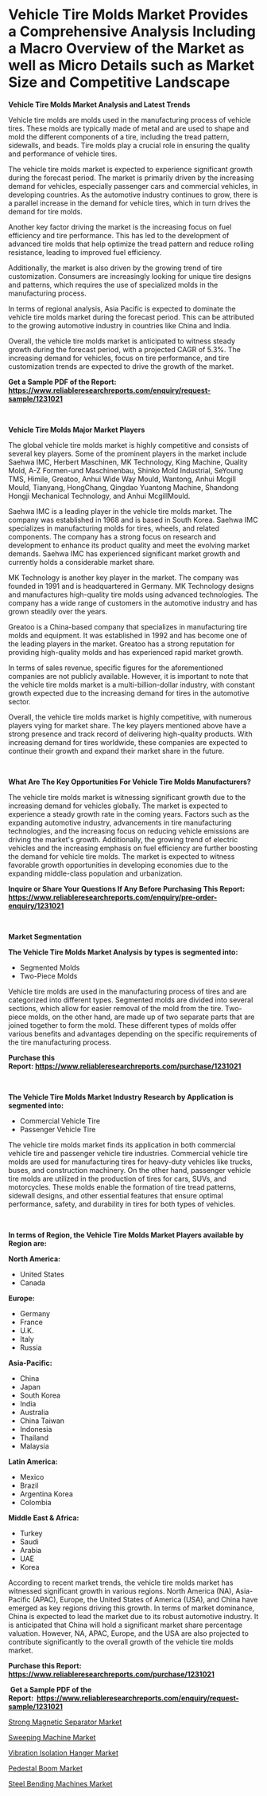 <p><h1>Vehicle Tire Molds Market Provides a Comprehensive Analysis Including a Macro Overview of the Market as well as Micro Details such as Market Size and Competitive Landscape</h1></p><p><strong>Vehicle Tire Molds Market Analysis and Latest Trends</strong></p>
<p><p>Vehicle tire molds are molds used in the manufacturing process of vehicle tires. These molds are typically made of metal and are used to shape and mold the different components of a tire, including the tread pattern, sidewalls, and beads. Tire molds play a crucial role in ensuring the quality and performance of vehicle tires.</p><p>The vehicle tire molds market is expected to experience significant growth during the forecast period. The market is primarily driven by the increasing demand for vehicles, especially passenger cars and commercial vehicles, in developing countries. As the automotive industry continues to grow, there is a parallel increase in the demand for vehicle tires, which in turn drives the demand for tire molds.</p><p>Another key factor driving the market is the increasing focus on fuel efficiency and tire performance. This has led to the development of advanced tire molds that help optimize the tread pattern and reduce rolling resistance, leading to improved fuel efficiency.</p><p>Additionally, the market is also driven by the growing trend of tire customization. Consumers are increasingly looking for unique tire designs and patterns, which requires the use of specialized molds in the manufacturing process.</p><p>In terms of regional analysis, Asia Pacific is expected to dominate the vehicle tire molds market during the forecast period. This can be attributed to the growing automotive industry in countries like China and India.</p><p>Overall, the vehicle tire molds market is anticipated to witness steady growth during the forecast period, with a projected CAGR of 5.3%. The increasing demand for vehicles, focus on tire performance, and tire customization trends are expected to drive the growth of the market.</p></p>
<p><strong>Get a Sample PDF of the Report:&nbsp; <a href="https://www.reliableresearchreports.com/enquiry/request-sample/1231021">https://www.reliableresearchreports.com/enquiry/request-sample/1231021</a></strong></p>
<p>&nbsp;</p>
<p><strong>Vehicle Tire Molds Major Market Players</strong></p>
<p><p>The global vehicle tire molds market is highly competitive and consists of several key players. Some of the prominent players in the market include Saehwa IMC, Herbert Maschinen, MK Technology, King Machine, Quality Mold, A-Z Formen-und Maschinenbau, Shinko Mold Industrial, SeYoung TMS, Himile, Greatoo, Anhui Wide Way Mould, Wantong, Anhui Mcgill Mould, Tianyang, HongChang, Qingdao Yuantong Machine, Shandong Hongji Mechanical Technology, and Anhui McgillMould.</p><p>Saehwa IMC is a leading player in the vehicle tire molds market. The company was established in 1968 and is based in South Korea. Saehwa IMC specializes in manufacturing molds for tires, wheels, and related components. The company has a strong focus on research and development to enhance its product quality and meet the evolving market demands. Saehwa IMC has experienced significant market growth and currently holds a considerable market share.</p><p>MK Technology is another key player in the market. The company was founded in 1991 and is headquartered in Germany. MK Technology designs and manufactures high-quality tire molds using advanced technologies. The company has a wide range of customers in the automotive industry and has grown steadily over the years.</p><p>Greatoo is a China-based company that specializes in manufacturing tire molds and equipment. It was established in 1992 and has become one of the leading players in the market. Greatoo has a strong reputation for providing high-quality molds and has experienced rapid market growth.</p><p>In terms of sales revenue, specific figures for the aforementioned companies are not publicly available. However, it is important to note that the vehicle tire molds market is a multi-billion-dollar industry, with constant growth expected due to the increasing demand for tires in the automotive sector.</p><p>Overall, the vehicle tire molds market is highly competitive, with numerous players vying for market share. The key players mentioned above have a strong presence and track record of delivering high-quality products. With increasing demand for tires worldwide, these companies are expected to continue their growth and expand their market share in the future.</p></p>
<p>&nbsp;</p>
<p><strong>What Are The Key Opportunities For Vehicle Tire Molds Manufacturers?</strong></p>
<p><p>The vehicle tire molds market is witnessing significant growth due to the increasing demand for vehicles globally. The market is expected to experience a steady growth rate in the coming years. Factors such as the expanding automotive industry, advancements in tire manufacturing technologies, and the increasing focus on reducing vehicle emissions are driving the market's growth. Additionally, the growing trend of electric vehicles and the increasing emphasis on fuel efficiency are further boosting the demand for vehicle tire molds. The market is expected to witness favorable growth opportunities in developing economies due to the expanding middle-class population and urbanization.</p></p>
<p><strong>Inquire or Share Your Questions If Any Before Purchasing This Report: <a href="https://www.reliableresearchreports.com/enquiry/pre-order-enquiry/1231021">https://www.reliableresearchreports.com/enquiry/pre-order-enquiry/1231021</a></strong></p>
<p>&nbsp;</p>
<p><strong>Market Segmentation</strong></p>
<p><strong>The Vehicle Tire Molds Market Analysis by types is segmented into:</strong></p>
<p><ul><li>Segmented Molds</li><li>Two-Piece Molds</li></ul></p>
<p><p>Vehicle tire molds are used in the manufacturing process of tires and are categorized into different types. Segmented molds are divided into several sections, which allow for easier removal of the mold from the tire. Two-piece molds, on the other hand, are made up of two separate parts that are joined together to form the mold. These different types of molds offer various benefits and advantages depending on the specific requirements of the tire manufacturing process.</p></p>
<p><strong>Purchase this Report:&nbsp;<a href="https://www.reliableresearchreports.com/purchase/1231021">https://www.reliableresearchreports.com/purchase/1231021</a></strong></p>
<p>&nbsp;</p>
<p><strong>The Vehicle Tire Molds Market Industry Research by Application is segmented into:</strong></p>
<p><ul><li>Commercial Vehicle Tire</li><li>Passenger Vehicle Tire</li></ul></p>
<p><p>The vehicle tire molds market finds its application in both commercial vehicle tire and passenger vehicle tire industries. Commercial vehicle tire molds are used for manufacturing tires for heavy-duty vehicles like trucks, buses, and construction machinery. On the other hand, passenger vehicle tire molds are utilized in the production of tires for cars, SUVs, and motorcycles. These molds enable the formation of tire tread patterns, sidewall designs, and other essential features that ensure optimal performance, safety, and durability in tires for both types of vehicles.</p></p>
<p>&nbsp;</p>
<p><strong>In terms of Region, the Vehicle Tire Molds Market Players available by Region are:</strong></p>
<p>
    <p> <strong> North America: </strong>
        <ul>
            <li>United States</li>
            <li>Canada</li>
        </ul>
        </p> 
    <p> <strong> Europe: </strong>
        <ul>
            <li>Germany</li>
            <li>France</li>
            <li>U.K.</li>
            <li>Italy</li>
            <li>Russia</li>
        </ul>
        </p> 
    <p> <strong> Asia-Pacific: </strong>
        <ul>
            <li>China</li>
            <li>Japan</li>
            <li>South Korea</li>
            <li>India</li>
            <li>Australia</li>
            <li>China Taiwan</li>
            <li>Indonesia</li>
            <li>Thailand</li>
            <li>Malaysia</li>
        </ul>
        </p> 
    <p> <strong> Latin America: </strong>
        <ul>
            <li>Mexico</li>
            <li>Brazil</li>
            <li>Argentina Korea</li>
            <li>Colombia</li>
        </ul>
        </p> 
    <p> <strong> Middle East & Africa: </strong>
        <ul>
            <li>Turkey</li>
            <li>Saudi</li>
            <li>Arabia</li>
            <li>UAE</li>
            <li>Korea</li>
        </ul>
    </p>
    </p>
<p><p>According to recent market trends, the vehicle tire molds market has witnessed significant growth in various regions. North America (NA), Asia-Pacific (APAC), Europe, the United States of America (USA), and China have emerged as key regions driving this growth. In terms of market dominance, China is expected to lead the market due to its robust automotive industry. It is anticipated that China will hold a significant market share percentage valuation. However, NA, APAC, Europe, and the USA are also projected to contribute significantly to the overall growth of the vehicle tire molds market.</p></p>
<p><strong>Purchase this Report: <a href="https://www.reliableresearchreports.com/purchase/1231021">https://www.reliableresearchreports.com/purchase/1231021</a></strong></p>
<p>&nbsp;<strong>Get a Sample PDF of the Report:&nbsp;&nbsp;<a href="https://www.reliableresearchreports.com/enquiry/request-sample/1231021">https://www.reliableresearchreports.com/enquiry/request-sample/1231021</a></strong></p>
<p><strong></strong></p>
<p><p><a href="https://www.linkedin.com/pulse/strong-magnetic-separator-market-size-share-amp-trends-analysis-cb7he/">Strong Magnetic Separator Market</a></p><p><a href="https://www.linkedin.com/pulse/sweeping-machine-market-research-report-unlocks-analysis-financial-vm3ue/">Sweeping Machine Market</a></p><p><a href="https://medium.com/@tobyyundt2023/vibration-isolation-hanger-market-analysis-its-cagr-market-segmentation-and-global-industry-8cebc62b0ed7">Vibration Isolation Hanger Market</a></p><p><a href="https://medium.com/@kimzemlak1955/pedestal-boom-market-insight-market-trends-growth-forecasted-from-2023-to-2030-08c891a50c9d">Pedestal Boom Market</a></p><p><a href="https://www.linkedin.com/pulse/steel-bending-machines-market-size-2023-2030-global-voxle/">Steel Bending Machines Market</a></p></p>